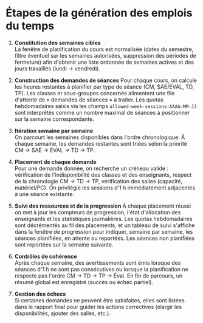 # Étapes de la génération des emplois du temps

1. **Constitution des semaines cibles**  
   La fenêtre de planification du cours est normalisée (dates du semestre, filtre éventuel sur les semaines autorisées, suppression des périodes de fermeture) afin d'obtenir une liste ordonnée de semaines actives et des jours travaillés (lundi → vendredi).

2. **Construction des demandes de séances**
   Pour chaque cours, on calcule les heures restantes à planifier par type de séance (CM, SAE/EVAL, TD, TP). Les classes et sous-groupes concernés alimentent une file d'attente de « demandes de séances » à traiter. Les quotas hebdomadaires saisis via les champs `allowed-week-sessions-AAAA-MM-JJ` sont interprétés comme un nombre maximal de séances à positionner sur la semaine correspondante.

3. **Itération semaine par semaine**  
   On parcourt les semaines disponibles dans l'ordre chronologique. À chaque semaine, les demandes restantes sont triées selon la priorité CM → SAE → EVAL → TD → TP.

4. **Placement de chaque demande**  
   Pour une demande donnée, on recherche un créneau valide : vérification de l'indisponibilité des classes et des enseignants, respect de la chronologie CM → TD → TP, vérification des salles (capacité, matériel/PC). On privilégie les sessions d'1 h immédiatement adjacentes à une séance existante.

5. **Suivi des ressources et de la progression**
   À chaque placement réussi on met à jour les compteurs de progression, l'état d'allocation des enseignants et les statistiques journalières. Les quotas hebdomadaires sont décrémentés au fil des placements, et un tableau de suivi s'affiche dans la fenêtre de progression pour indiquer, semaine par semaine, les séances planifiées, en attente ou reportées. Les séances non planifiées sont reportées sur la semaine suivante.

6. **Contrôles de cohérence**  
   Après chaque semaine, des avertissements sont émis lorsque des séances d'1 h ne sont pas consécutives ou lorsque la planification ne respecte pas l'ordre CM → TD → TP → Éval. En fin de parcours, un résumé global est enregistré (succès ou échec partiel).

7. **Gestion des échecs**  
   Si certaines demandes ne peuvent être satisfaites, elles sont listées dans le rapport final pour guider les actions correctives (élargir les disponibilités, ajouter des salles, etc.).
